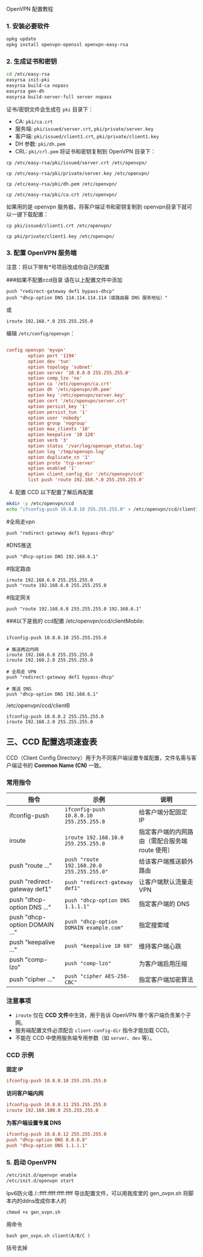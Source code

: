 
OpenVPN 配置教程

### 1. 安装必要软件
```bash
opkg update
opkg install openvpn-openssl openvpn-easy-rsa
```

### 2. 生成证书和密钥
```bash
cd /etc/easy-rsa
easyrsa init-pki
easyrsa build-ca nopass
easyrsa gen-dh
easyrsa build-server-full server nopass

```

证书/密钥文件会生成在 `pki` 目录下：
- CA: `pki/ca.crt`
- 服务端: `pki/issued/server.crt`, `pki/private/server.key`
- 客户端: `pki/issued/client1.crt`, `pki/private/client1.key`
- DH 参数: `pki/dh.pem`
- CRL: `pki/crl.pem`
将证书和密钥复制到 OpenVPN 目录下：
```
cp /etc/easy-rsa/pki/issued/server.crt /etc/openvpn/

cp /etc/easy-rsa/pki/private/server.key /etc/openvpn/

cp /etc/easy-rsa/pki/dh.pem /etc/openvpn/

cp /etc/easy-rsa/pki/ca.crt /etc/openvpn/
```

如果用的是 openvpn 服务器，将客户端证书和密钥复制到 openvpn目录下就可以一键下载配置：
```
cp pki/issued/client1.crt /etc/openvpn/

cp pki/private/client1.key /etc/openvpn/
```
### 3. 配置 OpenVPN 服务端
注意：将以下带有*号项目改成你自己的配置

###如果不配置ccd目录
请在以上配置文件中添加
```
push "redirect-gateway def1 bypass-dhcp"
push "dhcp-option DNS 114.114.114.114（或路由器 DNS 服务地址）"
```
或
```
iroute 192.168.*.0 255.255.255.0
```
编辑 `/etc/config/openvpn`：
```conf

config openvpn 'myvpn'
        option port '1194'
        option dev 'tun'
        option topology 'subnet'
        option server '10.8.0.0 255.255.255.0'
        option comp_lzo 'no'
        option ca '/etc/openvpn/ca.crt'
        option dh '/etc/openvpn/dh.pem'
        option key '/etc/openvpn/server.key'
        option cert '/etc/openvpn/server.crt'
        option persist_key '1'
        option persist_tun '1'
        option user 'nobody'
        option group 'nogroup'
        option max_clients '10'
        option keepalive '10 120'
        option verb '3'
        option status '/var/log/openvpn_status.log'
        option log '/tmp/openvpn.log'
        option duplicate_cn '1'
        option proto 'tcp-server'
        option enabled '1'
        option client_config_dir '/etc/openvpn/ccd'
        list push 'route 192.168.*.0 255.255.255.0'
```




 4. 配置 CCD 以下配置了解后再配置
```bash
mkdir -p /etc/openvpn/ccd
echo "ifconfig-push 10.8.0.10 255.255.255.0" > /etc/openvpn/ccd/client1
```
#全局走vpn
```
push "redirect-gateway def1 bypass-dhcp"
```
#DNS推送
```
push "dhcp-option DNS 192.168.6.1"
```
#指定路由
```
iroute 192.168.6.0 255.255.255.0
push "route 192.168.6.0 255.255.255.0
```
#指定网关
```
push "route 192.168.6.0 255.255.255.0 192.168.6.1"
```
###以下是我的 ccd配置
/etc/openvpn/ccd/clientMobile:
```

ifconfig-push 10.8.0.10 255.255.255.0

# 推送两边内网
iroute 192.168.6.0 255.255.255.0
iroute 192.168.2.0 255.255.255.0

# 全局走 VPN
push "redirect-gateway def1 bypass-dhcp"

# 推送 DNS
push "dhcp-option DNS 192.168.6.1"
```

/etc/openvpn/ccd/clientB
```
ifconfig-push 10.8.0.2 255.255.255.0
iroute 192.168.2.0 255.255.255.0
```



## 三、CCD 配置选项速查表

CCD（Client Config Directory）用于为不同客户端设置专属配置，文件名需与客户端证书的 **Common Name (CN)** 一致。

### 常用指令

| 指令 | 示例 | 说明 |
|------|------|------|
| ifconfig-push | `ifconfig-push 10.8.0.10 255.255.255.0` | 给客户端分配固定 IP |
| iroute | `iroute 192.168.10.0 255.255.255.0` | 指定客户端的内网路由（需配合服务端 route 使用） |
| push "route ..." | `push "route 192.168.20.0 255.255.255.0"` | 给该客户端推送额外路由 |
| push "redirect-gateway def1" | `push "redirect-gateway def1"` | 让客户端默认流量走 VPN |
| push "dhcp-option DNS ..." | `push "dhcp-option DNS 1.1.1.1"` | 指定客户端的 DNS |
| push "dhcp-option DOMAIN ..." | `push "dhcp-option DOMAIN example.com"` | 指定搜索域 |
| push "keepalive ..." | `push "keepalive 10 60"` | 维持客户端心跳 |
| push "comp-lzo" | `push "comp-lzo"` | 为客户端启用压缩 |
| push "cipher ..." | `push "cipher AES-256-CBC"` | 指定客户端加密算法 |

### 注意事项
- `iroute` 仅在 **CCD 文件**中生效，用于告诉 OpenVPN 哪个客户端负责某个子网。
- 服务端配置文件必须配合 `client-config-dir` 指令才能加载 CCD。
- 不能在 CCD 中使用服务端专用参数（如 `server`、`dev` 等）。

### CCD 示例

**固定 IP**
```conf
ifconfig-push 10.8.0.10 255.255.255.0
```

**访问客户端内网**
```conf
ifconfig-push 10.8.0.11 255.255.255.0
iroute 192.168.100.0 255.255.255.0
```

**为客户端设置专属 DNS**
```conf
ifconfig-push 10.8.0.12 255.255.255.0
push "dhcp-option DNS 8.8.8.8"
push "dhcp-option DNS 1.1.1.1"
```

### 5. 启动 OpenVPN
```bash
/etc/init.d/openvpn enable
/etc/init.d/openvpn start
```


Ipv6防火墙 /::ffff:ffff:ffff:ffff
导出配置文件，可以用我库里的 gen_ovpn.sh
将脚本内的ddns改成你本人的
```
chmod +x gen_ovpn.sh
```
用命令
```
bash gen_ovpn.sh client(A/B/C )
```
括号去掉
